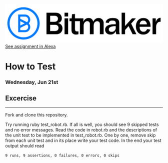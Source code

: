 ![Bitmaker](https://github.com/johncarlolopez/bitmaker-reference/blob/master/bitmakerlogo.svg)
[See assignment in Alexa](https://alexa.bitmaker.co/wdi/may-2017/assignments/2591/latest)

# How to Test
### Wednesday, Jun 21st

## Excercise
___
Fork and clone this repository.  

Try running ruby test_robot.rb. If all is well, you should see 9 skipped tests and no error messages.
Read the code in robot.rb and the descriptions of the unit test to be implemented in test_robot.rb.
One by one, remove skip from each unit test and in its place write your test code. In the end your test output should read
```
9 runs, 9 assertions, 0 failures, 0 errors, 0 skips
```
